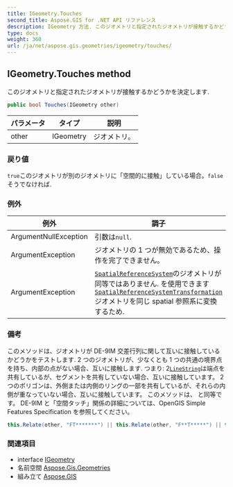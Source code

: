 ```yaml
---
title: IGeometry.Touches
second_title: Aspose.GIS for .NET API リファレンス
description: IGeometry 方法. このジオメトリと指定されたジオメトリが接触するかどうかを決定します.
type: docs
weight: 360
url: /ja/net/aspose.gis.geometries/igeometry/touches/
---
```

## IGeometry.Touches method

このジオメトリと指定されたジオメトリが接触するかどうかを決定します.

```csharp
public bool Touches(IGeometry other)
```

| パラメータ | タイプ | 説明 |
| --- | --- | --- |
| other | IGeometry | ジオメトリ。 |

### 戻り値

`true`このジオメトリが別のジオメトリに「空間的に接触」している場合。`false`そうでなければ.

### 例外

| 例外 | 調子 |
| --- | --- |
| ArgumentNullException | 引数は`null`. |
| ArgumentException | ジオメトリの 1 つが無効であるため、操作を完了できません。 |
| ArgumentException | [`SpatialReferenceSystem`](../spatialreferencesystem/)のジオメトリが同等ではありません. を使用できます[`SpatialReferenceSystemTransformation`](../../../aspose.gis.spatialreferencing/spatialreferencesystemtransformation/)ジオメトリを同じ spatial 参照系に変換するため. |

### 備考

このメソッドは、ジオメトリが DE-9IM 交差行列に関して互いに接触しているかどうかをテストします. 2 つのジオメトリが、少なくとも 1 つの共通の境界点を持ち、内部の点がない場合、互いに接触します. つまり: 2[`LineString`](../../linestring/)は端点を共有しているが、セグメントを共有していない場合、互いに接触しています。 2 つのポリゴンは、外側または内側のリングの一部を共有しているが、それらの内側が重なっていない場合、互いに接触しています。 このメソッドは、 と同等です。 DE-9IM と「空間タッチ」関係の詳細については、OpenGIS Simple Features Specification を参照してください。

```csharp
this.Relate(other, "FT*******") || this.Relate(other, "F**T*****") || this.Relate(other, "F***T****");
```

### 関連項目

* interface [IGeometry](../)
* 名前空間 [Aspose.Gis.Geometries](../../igeometry/)
* 組み立て [Aspose.GIS](../../../)


